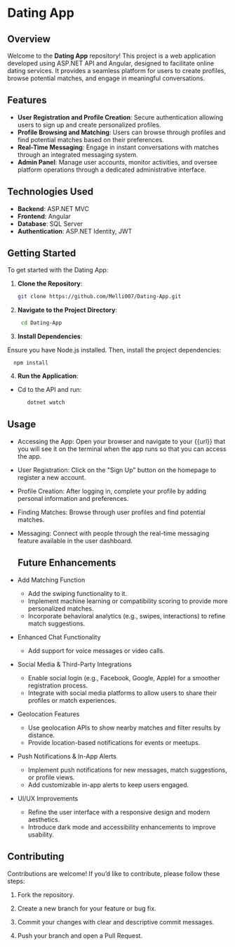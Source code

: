 # Dating App

## Overview

Welcome to the **Dating App** repository! This project is a web application developed using ASP.NET API and Angular, designed to facilitate online dating services. It provides a seamless platform for users to create profiles, browse potential matches, and engage in meaningful conversations.

## Features

- **User Registration and Profile Creation**: Secure authentication allowing users to sign up and create personalized profiles.
- **Profile Browsing and Matching**: Users can browse through profiles and find potential matches based on their preferences.
- **Real-Time Messaging**: Engage in instant conversations with matches through an integrated messaging system.
- **Admin Panel**: Manage user accounts, monitor activities, and oversee platform operations through a dedicated administrative interface.

## Technologies Used

- **Backend**: ASP.NET MVC
- **Frontend**: Angular
- **Database**: SQL Server
- **Authentication**: ASP.NET Identity, JWT

## Getting Started

To get started with the Dating App:

1. **Clone the Repository**:

   ```bash
   git clone https://github.com/Melli007/Dating-App.git
   
2. **Navigate to the Project Directory**:
  
    ```bash
     cd Dating-App  

3. **Install Dependencies**:       

  Ensure you have Node.js installed. Then, install the project dependencies:
  
      npm install
4. **Run the Application**:
- Cd to the API and run:
  ```bash
     dotnet watch
  
## Usage
- Accessing the App: Open your browser and navigate to your {{url}} that you will see it on the terminal when the app runs so that you can access the app.

- User Registration: Click on the "Sign Up" button on the homepage to register a new account.

- Profile Creation: After logging in, complete your profile by adding personal information and preferences.

- Finding Matches: Browse through user profiles and find potential matches.

- Messaging: Connect with people through the real-time messaging feature available in the user dashboard.

  ## Future Enhancements
- Add Matching Function   
  - Add the swiping functionality to it.      
  - Implement machine learning or compatibility scoring to provide more personalized matches.   
  - Incorporate behavioral analytics (e.g., swipes, interactions) to refine match suggestions.   
  
- Enhanced Chat Functionality
   - Add support for voice messages or video calls.
  
- Social Media & Third-Party Integrations
   - Enable social login (e.g., Facebook, Google, Apple) for a smoother registration process.
   - Integrate with social media platforms to allow users to share their profiles or match experiences.
  
- Geolocation Features
   - Use geolocation APIs to show nearby matches and filter results by distance.
   - Provide location-based notifications for events or meetups.
  
- Push Notifications & In-App Alerts
   - Implement push notifications for new messages, match suggestions, or profile views.
   - Add customizable in-app alerts to keep users engaged.

- UI/UX Improvements
     - Refine the user interface with a responsive design and modern aesthetics.
     - Introduce dark mode and accessibility enhancements to improve usability.
  

## Contributing
 Contributions are welcome! If you’d like to contribute, please follow these steps:

1. Fork the repository.

2. Create a new branch for your feature or bug fix.

3. Commit your changes with clear and descriptive commit messages.

4. Push your branch and open a Pull Request. 


